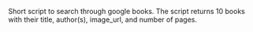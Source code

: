 Short script to search through google books. The script returns 10 books with their title, author(s), image_url, and number of pages.

